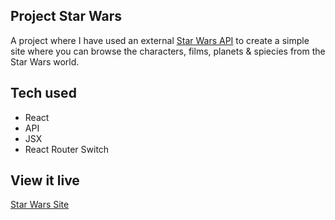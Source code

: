## Project Star Wars 

A project where I have used an external [Star Wars API](https://swapi.dev/documentation) to create a simple site where you can browse the characters, films, planets & spiecies from the Star Wars world. 


## Tech used

* React
* API
* JSX
* React Router Switch

## View it live
[Star Wars Site](https://star-wars-site.netlify.app/)
